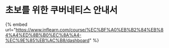 # 초보를 위한 쿠버네티스 안내서

{% embed url="https://www.inflearn.com/course/%EC%BF%A0%EB%B2%84%EB%84%A4%ED%8B%B0%EC%8A%A4-%EC%9E%85%EB%AC%B8/dashboard" %}
